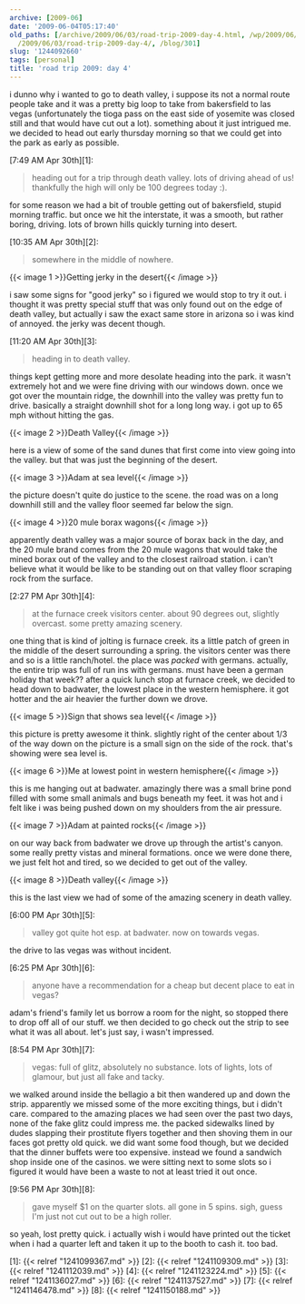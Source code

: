 ```yaml
---
archive: [2009-06]
date: '2009-06-04T05:17:40'
old_paths: [/archive/2009/06/03/road-trip-2009-day-4.html, /wp/2009/06/03/road-trip-2009-day-4/,
  /2009/06/03/road-trip-2009-day-4/, /blog/301]
slug: '1244092660'
tags: [personal]
title: 'road trip 2009: day 4'
---
```


i dunno why i wanted to go to death valley, i suppose its not a normal
route people take and it was a pretty big loop to take from bakersfield to
las vegas (unfortunately the tioga pass on the east side of yosemite was
closed still and that would have cut out a lot). something about it just
intrigued me. we decided to head out early thursday morning so that we
could get into the park as early as possible.

[7:49 AM Apr 30th][1]:

> heading out for a trip through death valley. lots of driving ahead of
> us! thankfully the high will only be 100 degrees today :).

for some reason we had a bit of trouble getting out of bakersfield, stupid
morning traffic. but once we hit the interstate, it was a smooth, but
rather boring, driving. lots of brown hills quickly turning into desert.

[10:35 AM Apr 30th][2]:

> somewhere in the middle of nowhere.
 
{{< image 1 >}}Getting jerky in the desert{{< /image >}}

i saw some signs for "good jerky" so i figured we would stop to try it
out. i thought it was pretty special stuff that was only found out on the
edge of death valley, but actually i saw the exact same store in arizona
so i was kind of annoyed. the jerky was decent though.

[11:20 AM Apr 30th][3]:

> heading in to death valley.
 
things kept getting more and more desolate heading into the park. it
wasn't extremely hot and we were fine driving with our windows down. once
we got over the mountain ridge, the downhill into the valley was pretty
fun to drive. basically a straight downhill shot for a long long way.
i got up to 65 mph without hitting the gas.

{{< image 2 >}}Death Valley{{< /image >}}

here is a view of some of the sand dunes that first come into view going
into the valley. but that was just the beginning of the desert.

{{< image 3 >}}Adam at sea level{{< /image >}}

the picture doesn't quite do justice to the scene. the road was on a long
downhill still and the valley floor seemed far below the sign.

{{< image 4 >}}20 mule borax wagons{{< /image >}}

apparently death valley was a major source of borax back in the day, and
the 20 mule brand comes from the 20 mule wagons that would take the mined
borax out of the valley and to the closest railroad station. i can't
believe what it would be like to be standing out on that valley floor
scraping rock from the surface.

[2:27 PM Apr 30th][4]:

> at the furnace creek visitors center. about 90 degrees out, slightly
> overcast. some pretty amazing scenery.
  
one thing that is kind of jolting is furnace creek. its a little patch of
green in the middle of the desert surrounding a spring. the visitors
center was there and so is a little ranch/hotel. the place was _packed_
with germans. actually, the entire trip was full of run ins with germans.
must have been a german holiday that week?? after a quick lunch stop at
furnace creek, we decided to head down to badwater, the lowest place in
the western hemisphere. it got hotter and the air heavier the further down
we drove.

{{< image 5 >}}Sign that shows sea level{{< /image >}}

this picture is pretty awesome it think. slightly right of the center
about 1/3 of the way down on the picture is a small sign on the side of
the rock. that's showing were sea level is.

{{< image 6 >}}Me at lowest point in western hemisphere{{< /image >}}

this is me hanging out at badwater. amazingly there was a small brine pond
filled with some small animals and bugs beneath my feet. it was hot and
i felt like i was being pushed down on my shoulders from the air pressure.

{{< image 7 >}}Adam at painted rocks{{< /image >}}

on our way back from badwater we drove up through the artist's canyon.
some really pretty vistas and mineral formations. once we were done there,
we just felt hot and tired, so we decided to get out of the valley.

{{< image 8 >}}Death valley{{< /image >}}

this is the last view we had of some of the amazing scenery in death
valley.

[6:00 PM Apr 30th][5]:

> valley got quite hot esp. at badwater. now on towards vegas.
 
the drive to las vegas was without incident.

[6:25 PM Apr 30th][6]:

> anyone have a recommendation for a cheap but decent place to eat in
> vegas?

adam's friend's family let us borrow a room for the night, so stopped
there to drop off all of our stuff. we then decided to go check out the
strip to see what it was all about. let's just say, i wasn't impressed.

[8:54 PM Apr 30th][7]:

> vegas: full of glitz, absolutely no substance. lots of lights, lots of
> glamour, but just all fake and tacky.
  
we walked around inside the bellagio a bit then wandered up and down the
strip. apparently we missed some of the more exciting things, but i didn't
care. compared to the amazing places we had seen over the past two days,
none of the fake glitz could impress me. the packed sidewalks lined by
dudes slapping their prostitute flyers together and then shoving them in
our faces got pretty old quick. we did want some food though, but we
decided that the dinner buffets were too expensive. instead we found
a sandwich shop inside one of the casinos. we were sitting next to some
slots so i figured it would have been a waste to not at least tried it out
once.

[9:56 PM Apr 30th][8]:

> gave myself $1 on the quarter slots. all gone in 5 spins. sigh, guess
> I'm just not cut out to be a high roller.

so yeah, lost pretty quick. i actually wish i would have printed out the
ticket when i had a quarter left and taken it up to the booth to cash it.
too bad.

[1]: {{< relref "1241099367.md" >}}
[2]: {{< relref "1241109309.md" >}}
[3]: {{< relref "1241112039.md" >}}
[4]: {{< relref "1241123224.md" >}}
[5]: {{< relref "1241136027.md" >}}
[6]: {{< relref "1241137527.md" >}}
[7]: {{< relref "1241146478.md" >}}
[8]: {{< relref "1241150188.md" >}}

